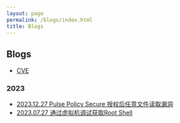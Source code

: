 ```yaml
---
layout: page
permalink: /blogs/index.html
title: Blogs
---
```


## Blogs

- [CVE](https://ch4nc3n.github.io/blogs/Achievement)

### 2023

- [2023.12.27 Pulse Policy Secure 授权后任意文件读取漏洞](https://ch4nc3n.github.io/blogs/Pulse_Policy_Secure_arbitrary_file_read_vulnerability)
- [2023.07.27 通过虚拟机调试获取Root Shell](https://ch4nc3n.github.io/blogs/GetRootShell)

